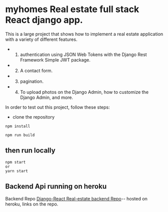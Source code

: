 # myhomes Real estate full stack React django app.
This is a large project that shows how to implement a real estate application with a variety of different features. 
- 1. authentication using JSON Web Tokens with the Django Rest Framework Simple JWT package. 
- 2. A contact form.
- 3.  pagination. 
- 4. To upload photos on the Django Admin, how to customize the Django Admin, and more.

In order to test out this project, follow these steps:
- clone the repository
 ```
npm install
```
```
npm run build
```
## then run locally
```
npm start
or 
yarn start
```

## Backend Api running on heroku
Backend Repo [Django-React Real-estate backend Repo](https://github.com/DanielMawioo/React-Django-Real-Estate-Backend-API.git)-- hosted on heroku, links on the repo.


